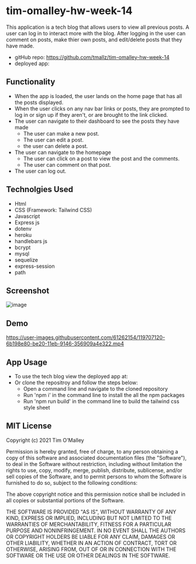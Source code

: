 # tim-omalley-hw-week-14

This application is a tech blog that allows users to view all previous posts. A user can log in to interact more with the blog. After logging in the user can comment on posts, make thier own posts, and edit/delete posts that they have made.

- gitHub repo: https://github.com/tmallz/tim-omalley-hw-week-14
- deployed app: 

## Functionality

- When the app is loaded, the user lands on the home page that has all the posts displayed.
- When the user clicks on any nav bar links or posts, they are prompted to log in or sign up if they aren't, or are brought to the link clicked.
- The user can navigate to their dashboard to see the posts they have made
  - The user can make a new post.
  - The user can edit a post.
  - the user can delete a post. 
- The user can navigate to the homepage
  - The user can click on a post to view the post and the comments.
  - The user can comment on that post.
- The user can log out.

## Technolgies Used

- Html
- CSS (Framework: Tailwind CSS)
- Javascript
- Express js
- dotenv
- heroku
- handlebars js
- bcrypt
- mysql
- sequelize
- express-session
- path

## Screenshot

![image](https://user-images.githubusercontent.com/61262154/119705488-6a7ff880-be1e-11eb-9b69-8b846c7def05.png)

## Demo 

https://user-images.githubusercontent.com/61262154/119707120-6b198e80-be20-11eb-9146-356909a4e322.mp4

## App Usage

- To use the tech blog view the deployed app at:
- Or clone the repositroy and follow the steps below:
  - Open a command line and navigate to the cloned repository
  - Run 'npm i' in the command line to install the all the npm packages
  - Run 'npm run build' in the command line to build the tailwind css style sheet

## MIT License

Copyright (c) 2021 Tim O'Malley

Permission is hereby granted, free of charge, to any person obtaining a copy
of this software and associated documentation files (the "Software"), to deal
in the Software without restriction, including without limitation the rights
to use, copy, modify, merge, publish, distribute, sublicense, and/or sell
copies of the Software, and to permit persons to whom the Software is
furnished to do so, subject to the following conditions:

The above copyright notice and this permission notice shall be included in all
copies or substantial portions of the Software.

THE SOFTWARE IS PROVIDED "AS IS", WITHOUT WARRANTY OF ANY KIND, EXPRESS OR
IMPLIED, INCLUDING BUT NOT LIMITED TO THE WARRANTIES OF MERCHANTABILITY,
FITNESS FOR A PARTICULAR PURPOSE AND NONINFRINGEMENT. IN NO EVENT SHALL THE
AUTHORS OR COPYRIGHT HOLDERS BE LIABLE FOR ANY CLAIM, DAMAGES OR OTHER
LIABILITY, WHETHER IN AN ACTION OF CONTRACT, TORT OR OTHERWISE, ARISING FROM,
OUT OF OR IN CONNECTION WITH THE SOFTWARE OR THE USE OR OTHER DEALINGS IN THE
SOFTWARE.


